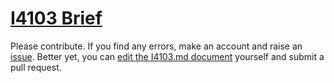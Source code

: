 # [I4103 Brief](I4103.md)

Please contribute. If you find any errors, make an account and raise an
[issue][1]. Better yet, you can [edit the I4103.md document][2] yourself and
submit a pull request.

[1]: https://github.com/brevityabove/briefabove/issues
[2]: https://github.com/brevityabove/briefabove/edit/master/th-57/I4103/I4103.md
